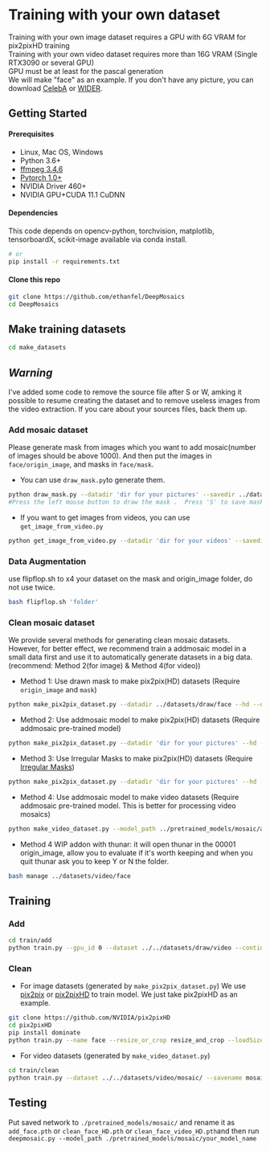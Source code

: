 # Training with your own dataset
Training with your own image dataset requires a GPU with 6G VRAM for pix2pixHD training <br>
Training with your own video dataset requires more than 16G VRAM (Single RTX3090 or several GPU) <br>
GPU must be at least for the pascal generation <br>
We will make "face" as an example. If you don't have any picture, you can download [CelebA](http://mmlab.ie.cuhk.edu.hk/projects/CelebA.html) or [WIDER](http://mmlab.ie.cuhk.edu.hk/projects/WIDERFace/WiderFace_Results.html).

## Getting Started
#### Prerequisites
  - Linux, Mac OS, Windows
  - Python 3.6+
  - [ffmpeg 3.4.6](http://ffmpeg.org/)
  - [Pytorch 1.0+](https://pytorch.org/)
  - NVIDIA Driver 460+
  - NVIDIA GPU+CUDA 11.1 CuDNN<br>
#### Dependencies
This code depends on opencv-python, torchvision, matplotlib, tensorboardX, scikit-image available via conda install.
```bash
# or
pip install -r requirements.txt
```
#### Clone this repo
```bash
git clone https://github.com/ethanfel/DeepMosaics
cd DeepMosaics
```
## Make training datasets
```bash
cd make_datasets
```

## *****Warning*****

I've added some code to remove the source file after S or W, amking it possible to resume creating the dataset and to remove useless images from the video extraction. If you care about your sources files, back them up.

### Add mosaic dataset
Please generate mask from images which you want to add mosaic(number of images should be above 1000). And then put the images in ```face/origin_image```, and masks in ```face/mask```.<br>
* You can use ```draw_mask.py```to generate them.
```bash
python draw_mask.py --datadir 'dir for your pictures' --savedir ../datasets/draw/face
#Press the left mouse button to draw the mask .  Press 'S' to save mask, 'A' to reduce  brush size, 'D' to increase brush size, 'W' to cancel drawing.
```
* If you want to get images from videos, you can use ```get_image_from_video.py```
```bash
python get_image_from_video.py --datadir 'dir for your videos' --savedir ../datasets/video2image --fps 1
```
### Data Augmentation
use flipflop.sh to x4 your dataset on the mask and origin_image folder, do not use twice.
```bash
bash flipflop.sh 'folder'
```
### Clean mosaic dataset
We provide several methods for generating clean mosaic datasets. However, for better effect, we recommend train a addmosaic model in a small data  first and use it to automatically generate datasets in a big data. (recommend: Method 2(for image) & Method 4(for video))
* Method 1: Use drawn mask to make pix2pix(HD) datasets   (Require``` origin_image``` and ```mask```)
```bash
python make_pix2pix_dataset.py --datadir ../datasets/draw/face --hd --outsize 512 --fold 1 --name face --savedir ../datasets/pix2pix/face --mod drawn --minsize 128 --square
```
* Method 2: Use addmosaic model to make pix2pix(HD) datasets (Require addmosaic pre-trained model)
```bash
python make_pix2pix_dataset.py --datadir 'dir for your pictures' --hd --outsize 512 --fold 1 --name face --savedir ../datasets/pix2pix/face --mod network --model_path ../pretrained_models/mosaic/add_face.pth --minsize 128 --square --mask_threshold 128
```
* Method 3: Use Irregular Masks to make pix2pix(HD) datasets (Require [Irregular Masks](https://nv-adlr.github.io/publication/partialconv-inpainting))
```bash
python make_pix2pix_dataset.py --datadir 'dir for your pictures' --hd --outsize 512 --fold 1 --name face --savedir ../datasets/pix2pix/face --mod irregular --irrholedir ../datasets/Irregular_Holes_mask --square
```
* Method 4: Use addmosaic model to make video datasets (Require addmosaic pre-trained model. This is better for processing video mosaics)
```bash
python make_video_dataset.py --model_path ../pretrained_models/mosaic/add_face.pth --gpu_id 0 --datadir 'dir for your videos' --savedir ../datasets/video/face
```
* Method 4 WIP addon with thunar: it will open thunar in the 00001 origin_image, allow you to evaluate if it's worth keeping and when you quit thunar ask you to keep Y or N the folder.
```bash
bash manage ../datasets/video/face
```

## Training
### Add
```bash
cd train/add
python train.py --gpu_id 0 --dataset ../../datasets/draw/video --continue_train --maxepoch 500 --savename video --loadsize 512 --finesize 360 --batchsize 128
```
### Clean
* For image datasets (generated by ```make_pix2pix_dataset.py```)
We use [pix2pix](https://github.com/junyanz/pytorch-CycleGAN-and-pix2pix) or [pix2pixHD](https://github.com/NVIDIA/pix2pixHD) to train model. We just take pix2pixHD as an example.
```bash
git clone https://github.com/NVIDIA/pix2pixHD
cd pix2pixHD
pip install dominate
python train.py --name face --resize_or_crop resize_and_crop --loadSize 563 --fineSize 512 --label_nc 0 --no_instance --dataroot ../datasets/pix2pix/face
```
* For video datasets (generated by ```make_video_dataset.py```)
```bash
cd train/clean
python train.py --dataset ../../datasets/video/mosaic/ --savename mosaic --n_blocks 4 --lambda_GAN 0.01 --continue_train --loadsize 286 --finesize 256 --batchsize 16 --n_layers_D 2 --num_D 3 --n_epoch 200 --save_freq 3000 --gpu_id 0 --load_thread 8
```
## Testing
Put saved network to ```./pretrained_models/mosaic/``` and rename it as ```add_face.pth``` or ```clean_face_HD.pth``` or ```clean_face_video_HD.pth```and then run ```deepmosaic.py --model_path ./pretrained_models/mosaic/your_model_name```
